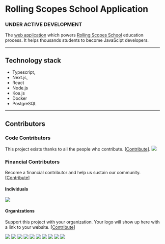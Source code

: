 # Rolling Scopes School Application

### UNDER ACTIVE DEVELOPMENT


The [web application](https://app.rs.school) which powers [Rolling Scopes School](https://rs.school) education process. It helps thousands students to become JavaScipt developers.


---

## Technology stack
 - Typescript, 
 - Next.js, 
 - React 
 - Node.js
 - Koa.js
 - Docker
 - PostgreSQL

---

## Contributors

### Code Contributors

This project exists thanks to all the people who contribute. [[Contribute](CONTRIBUTING.md)].
<a href="https://github.com/rolling-scopes/rsschool-app/graphs/contributors"><img src="https://opencollective.com/rsschool/contributors.svg?width=890&button=false" /></a>

### Financial Contributors

Become a financial contributor and help us sustain our community. [[Contribute](https://opencollective.com/rsschool/contribute)]

#### Individuals

<a href="https://opencollective.com/rsschool"><img src="https://opencollective.com/rsschool/individuals.svg?width=890"></a>

#### Organizations

Support this project with your organization. Your logo will show up here with a link to your website. [[Contribute](https://opencollective.com/rsschool/contribute)]

<a href="https://opencollective.com/rsschool/organization/0/website"><img src="https://opencollective.com/rsschool/organization/0/avatar.svg"></a>
<a href="https://opencollective.com/rsschool/organization/1/website"><img src="https://opencollective.com/rsschool/organization/1/avatar.svg"></a>
<a href="https://opencollective.com/rsschool/organization/2/website"><img src="https://opencollective.com/rsschool/organization/2/avatar.svg"></a>
<a href="https://opencollective.com/rsschool/organization/3/website"><img src="https://opencollective.com/rsschool/organization/3/avatar.svg"></a>
<a href="https://opencollective.com/rsschool/organization/4/website"><img src="https://opencollective.com/rsschool/organization/4/avatar.svg"></a>
<a href="https://opencollective.com/rsschool/organization/5/website"><img src="https://opencollective.com/rsschool/organization/5/avatar.svg"></a>
<a href="https://opencollective.com/rsschool/organization/6/website"><img src="https://opencollective.com/rsschool/organization/6/avatar.svg"></a>
<a href="https://opencollective.com/rsschool/organization/7/website"><img src="https://opencollective.com/rsschool/organization/7/avatar.svg"></a>
<a href="https://opencollective.com/rsschool/organization/8/website"><img src="https://opencollective.com/rsschool/organization/8/avatar.svg"></a>
<a href="https://opencollective.com/rsschool/organization/9/website"><img src="https://opencollective.com/rsschool/organization/9/avatar.svg"></a>
